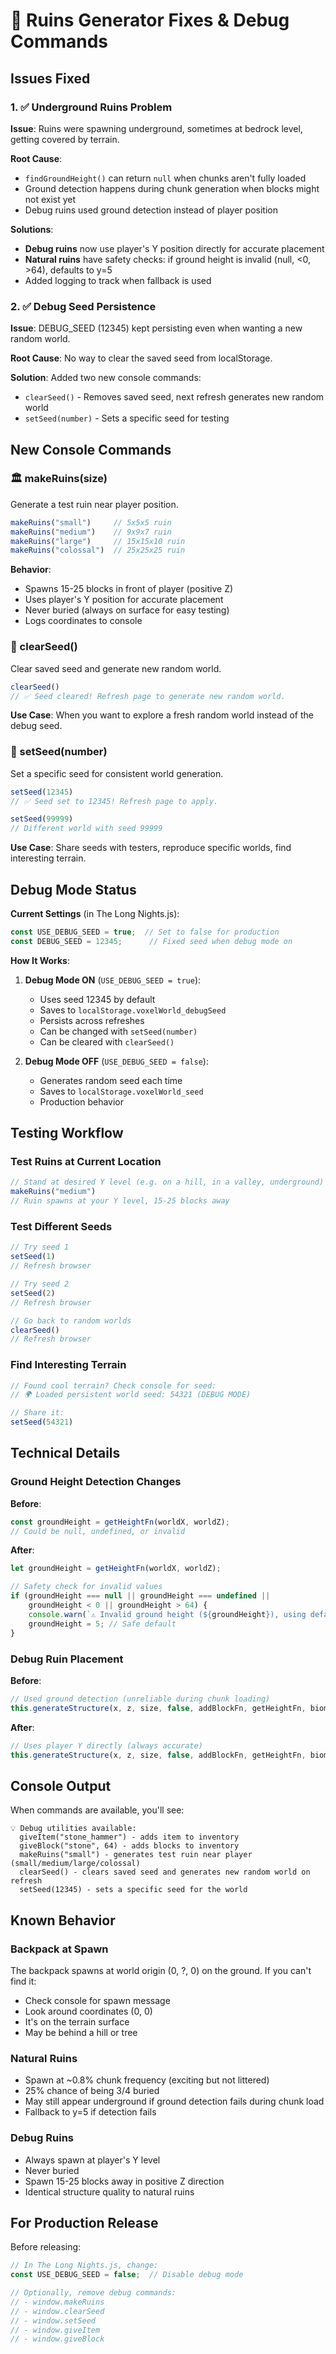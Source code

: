 # 🔧 Ruins Generator Fixes & Debug Commands

## Issues Fixed

### 1. ✅ Underground Ruins Problem
**Issue**: Ruins were spawning underground, sometimes at bedrock level, getting covered by terrain.

**Root Cause**: 
- `findGroundHeight()` can return `null` when chunks aren't fully loaded
- Ground detection happens during chunk generation when blocks might not exist yet
- Debug ruins used ground detection instead of player position

**Solutions**:
- **Debug ruins** now use player's Y position directly for accurate placement
- **Natural ruins** have safety checks: if ground height is invalid (null, <0, >64), defaults to y=5
- Added logging to track when fallback is used

### 2. ✅ Debug Seed Persistence
**Issue**: DEBUG_SEED (12345) kept persisting even when wanting a new random world.

**Root Cause**: No way to clear the saved seed from localStorage.

**Solution**: Added two new console commands:
- `clearSeed()` - Removes saved seed, next refresh generates new random world
- `setSeed(number)` - Sets a specific seed for testing

## New Console Commands

### 🏛️ makeRuins(size)
Generate a test ruin near player position.

```javascript
makeRuins("small")     // 5x5x5 ruin
makeRuins("medium")    // 9x9x7 ruin
makeRuins("large")     // 15x15x10 ruin
makeRuins("colossal")  // 25x25x25 ruin
```

**Behavior**:
- Spawns 15-25 blocks in front of player (positive Z)
- Uses player's Y position for accurate placement
- Never buried (always on surface for easy testing)
- Logs coordinates to console

### 🌱 clearSeed()
Clear saved seed and generate new random world.

```javascript
clearSeed()
// ✅ Seed cleared! Refresh page to generate new random world.
```

**Use Case**: When you want to explore a fresh random world instead of the debug seed.

### 🎲 setSeed(number)
Set a specific seed for consistent world generation.

```javascript
setSeed(12345)
// ✅ Seed set to 12345! Refresh page to apply.

setSeed(99999)
// Different world with seed 99999
```

**Use Case**: Share seeds with testers, reproduce specific worlds, find interesting terrain.

## Debug Mode Status

**Current Settings** (in The Long Nights.js):
```javascript
const USE_DEBUG_SEED = true;  // Set to false for production
const DEBUG_SEED = 12345;      // Fixed seed when debug mode on
```

**How It Works**:
1. **Debug Mode ON** (`USE_DEBUG_SEED = true`):
   - Uses seed 12345 by default
   - Saves to `localStorage.voxelWorld_debugSeed`
   - Persists across refreshes
   - Can be changed with `setSeed(number)`
   - Can be cleared with `clearSeed()`

2. **Debug Mode OFF** (`USE_DEBUG_SEED = false`):
   - Generates random seed each time
   - Saves to `localStorage.voxelWorld_seed`
   - Production behavior

## Testing Workflow

### Test Ruins at Current Location
```javascript
// Stand at desired Y level (e.g. on a hill, in a valley, underground)
makeRuins("medium")
// Ruin spawns at your Y level, 15-25 blocks away
```

### Test Different Seeds
```javascript
// Try seed 1
setSeed(1)
// Refresh browser

// Try seed 2
setSeed(2)
// Refresh browser

// Go back to random worlds
clearSeed()
// Refresh browser
```

### Find Interesting Terrain
```javascript
// Found cool terrain? Check console for seed:
// 🌍 Loaded persistent world seed: 54321 (DEBUG MODE)

// Share it:
setSeed(54321)
```

## Technical Details

### Ground Height Detection Changes

**Before**:
```javascript
const groundHeight = getHeightFn(worldX, worldZ);
// Could be null, undefined, or invalid
```

**After**:
```javascript
let groundHeight = getHeightFn(worldX, worldZ);

// Safety check for invalid values
if (groundHeight === null || groundHeight === undefined || 
    groundHeight < 0 || groundHeight > 64) {
    console.warn(`⚠️ Invalid ground height (${groundHeight}), using default y=5`);
    groundHeight = 5; // Safe default
}
```

### Debug Ruin Placement

**Before**:
```javascript
// Used ground detection (unreliable during chunk loading)
this.generateStructure(x, z, size, false, addBlockFn, getHeightFn, biome);
```

**After**:
```javascript
// Uses player Y directly (always accurate)
this.generateStructure(x, z, size, false, addBlockFn, getHeightFn, biome, playerY);
```

## Console Output

When commands are available, you'll see:
```
💡 Debug utilities available:
  giveItem("stone_hammer") - adds item to inventory
  giveBlock("stone", 64) - adds blocks to inventory
  makeRuins("small") - generates test ruin near player (small/medium/large/colossal)
  clearSeed() - clears saved seed and generates new random world on refresh
  setSeed(12345) - sets a specific seed for the world
```

## Known Behavior

### Backpack at Spawn
The backpack spawns at world origin (0, ?, 0) on the ground. If you can't find it:
- Check console for spawn message
- Look around coordinates (0, 0)
- It's on the terrain surface
- May be behind a hill or tree

### Natural Ruins
- Spawn at ~0.8% chunk frequency (exciting but not littered)
- 25% chance of being 3/4 buried
- May still appear underground if ground detection fails during chunk load
- Fallback to y=5 if detection fails

### Debug Ruins
- Always spawn at player's Y level
- Never buried
- Spawn 15-25 blocks away in positive Z direction
- Identical structure quality to natural ruins

## For Production Release

Before releasing:
```javascript
// In The Long Nights.js, change:
const USE_DEBUG_SEED = false;  // Disable debug mode

// Optionally, remove debug commands:
// - window.makeRuins
// - window.clearSeed
// - window.setSeed
// - window.giveItem
// - window.giveBlock
```
